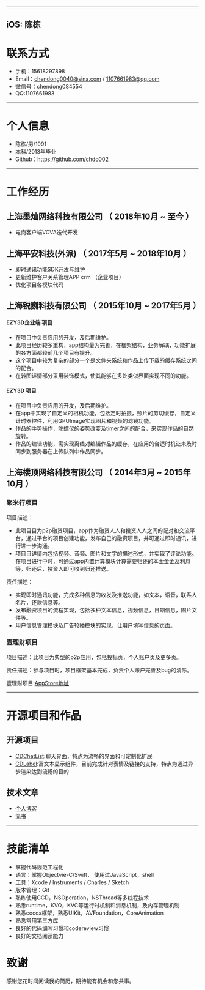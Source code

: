 <meta http-equiv="Content-Type" content="text/html; charset=utf-8">

---
iOS: 陈栋
---

# 联系方式
- 手机：15618297898
- Email：chendong0040@sina.com / 1107661983@qq.com
- 微信号：chendong084554
- QQ:1107661983

---

# 个人信息

 - 陈栋/男/1991
 - 本科/2013年毕业
 - Github：https://github.com/chdo002

---

# 工作经历

## 上海墨灿网络科技有限公司  （ 2018年10月 ~ 至今 ）

- 电商客户端VOVA迭代开发

## 上海平安科技(外派)  （ 2017年5月 ~ 2018年10月 ）

- 即时通讯功能SDK开发与维护
- 更新维护客户关系管理APP crm （企业项目）
- 优化项目各模块代码


## 上海锐巍科技有限公司 （ 2015年10月 ~ 2017年5月 ）

#### EZY3D企业端 项目

- 在项目中负责应用的开发，及后期维护。  
- 此项目经历较多重构，app结构最为完善，在框架结构，业务解耦，功能扩展的各方面都较前几个项目有提升。  
- 这个项目中较为复杂的部分一个是文件夹系统和作品上传下载的缓存系统之间的配合。
- 在转图详情部分采用装饰模式，使其能够在多处类似界面实现不同的功能。


#### EZY3D 项目

- 在项目中负责应用的开发，及后期维护。
- 在app中实现了自定义的相机功能，包括定时拍摄，照片的剪切缓存，自定义计时器控件，利用GPUImage实现图片和视频的滤镜功能。
- 作品的手势操作，陀螺仪的姿势改变及timer之间的配合，来实现作品的自然旋转。
- 作品的编辑功能，需实现离线对编辑作品的缓存，在应用的合适时机让未及时同步到服务器在上传队列中作品同步。



## 上海楼顶网络科技有限公司 （ 2014年3月 ~ 2015年10月 ）

### 聚米行项目
项目描述：

 - 此项⽬目为p2p融资项⽬，app作为融资⼈人和投资⼈人之间的配对和交流平台，通过平台的项⽬创建功能，发布⾃己的融资项⽬，并可通过即时通讯，进⾏进一步沟通。  
 - 项⽬目详情内包括视频、音频、图⽚和文字的描述形式，并实现了评论功能。在项⽬进⾏中时，可通过app内置计算模块计算需要归还的本⾦金金及利息等，归还后，投资⼈即可收到归还推送。  

责任描述：  

- 实现即时通讯功能，完成多种信息的收发及推送功能，如文本，语⾳，联系人名⽚，还款信息等。  
- 发布融资项⽬的流程实现，包括多种⽂本信息，视频信息，日期信息，图⽚文件等。  
- 用户信息管理模块及广告轮播模块的实现，让用户填写信息的页⾯。

### 壹理财项目

项目描述：此项目为典型的p2p应用，包括投标页，个人账户页及更多页。

责任描述：参与项目时，项目框架基本完成，负责个人账户完善及bug的清除。

壹理财项目:[AppStore地址](https://itunes.apple.com/cn/app/壹理财/id972300745?mt=8)


---

# 开源项目和作品

## 开源项目

 - [CDChatList](https://github.com/chdo002/CDChatList):聊天界面，特点为流畅的界面和可定制化扩展
 - [CDLabel](https://github.com/chdo002/CDLabel):富文本显示组件，目前完成针对表情及链接的支持，特点为通过异步渲染达到流畅的目的
 
## 技术文章

- [个人博客](https://chdo002.github.io)
- [简书](http://www.jianshu.com/u/1db409442048)

---
# 技能清单

- 掌握代码规范工程化
- 语言：掌握Objectvie-C/Swift， 使用过JavaScript，shell
- 工具：Xcode / Instruments / Charles / Sketch
- 版本管理：Git
- 熟练使用GCD，NSOperation，NSThread等多线程技术
- 熟悉runtime，KVO，KVC等运行时机制和消息机制，及内存管理机制
- 熟悉cocoa框架，熟悉UIKit，AVFoundation，CoreAnimation
- 熟悉常用第三方库
- 良好的代码编写习惯和codereview习惯
- 良好的文档阅读能力

# 致谢
感谢您花时间阅读我的简历，期待能有机会和您共事。
